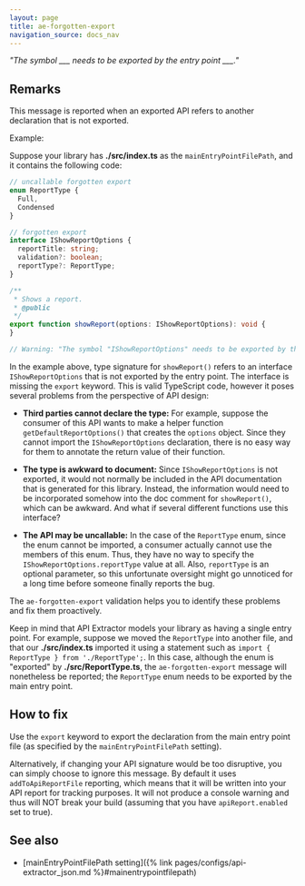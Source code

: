```yaml
---
layout: page
title: ae-forgotten-export
navigation_source: docs_nav
---
```


*"The symbol ___ needs to be exported by the entry point ___."*

## Remarks

This message is reported when an exported API refers to another declaration that is not exported.

Example:

Suppose your library has  **./src/index.ts** as the `mainEntryPointFilePath`, and it contains the following code:

```ts
// uncallable forgotten export
enum ReportType {
  Full,
  Condensed
}

// forgotten export
interface IShowReportOptions {
  reportTitle: string;
  validation?: boolean;
  reportType?: ReportType;
}

/**
 * Shows a report.
 * @public
 */
export function showReport(options: IShowReportOptions): void {
}

// Warning: "The symbol "IShowReportOptions" needs to be exported by the entry point src/index.d.ts."
```

In the example above, type signature for `showReport()` refers to an interface `IShowReportOptions` that is not
exported by the entry point.  The interface is missing the `export` keyword.  This is valid TypeScript code,
however it poses several problems from the perspective of API design:

- **Third parties cannot declare the type:**  For example, suppose the consumer of this API wants to make a helper
  function `getDefaultReportOptions()` that creates the `options` object.  Since they cannot import the
  `IShowReportOptions` declaration, there is no easy way for them to annotate the return value of their function.

- **The type is awkward to document:**  Since `IShowReportOptions` is not exported, it would not normally be included
  in the API documentation that is generated for this library.  Instead, the information would need to be incorporated
  somehow into the doc comment for `showReport()`, which can be awkward.  And what if several different functions
  use this interface?

- **The API may be uncallable:**  In the case of the `ReportType` enum, since the enum cannot be imported, a consumer
  actually cannot use the members of this enum.  Thus, they have no way to specify the
  `IShowReportOptions.reportType` value at all.  Also, `reportType` is an optional parameter, so this unfortunate
  oversight might go unnoticed for a long time before someone finally reports the bug.

The `ae-forgotten-export` validation helps you to identify these problems and fix them proactively.

Keep in mind that API Extractor models your library as having a single entry point.  For example, suppose we moved
the `ReportType` into another file, and that our **./src/index.ts** imported it using a statement such as
`import { ReportType } from './ReportType';`.  In this case, although the enum is "exported" by
**./src/ReportType.ts**, the `ae-forgotten-export` message will nonetheless be reported; the `ReportType` enum needs
to be exported by the main entry point.


## How to fix

Use the `export` keyword to export the declaration from the main entry point file (as specified by
the `mainEntryPointFilePath` setting).

Alternatively, if changing your API signature would be too disruptive, you can simply choose to ignore this message.
By default it uses `addToApiReportFile` reporting, which means that it will be written into your API report
for tracking purposes.  It will not produce a console warning and thus will NOT break your build
(assuming that you have `apiReport.enabled` set to true).


## See also

- [mainEntryPointFilePath setting]({% link pages/configs/api-extractor_json.md %}#mainentrypointfilepath)
